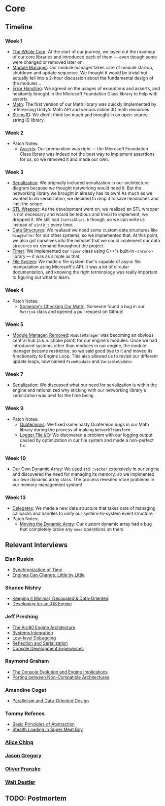 # Core

## Timeline

### Week 1
- [The Whole Core](../../blogs/engine-architecture/#core): At the start of our journey, we layed out the roadmap of our core libraries and introduced each of them — even though some were changed or removed later on.
- [Module Manager](../../blogs/week-1/#module-manager): Our module manager takes care of module startup, shutdown and update sequence. We thought it would be trivial but actually fell into a 2-hour discussion about the fundamental design of the modules...
- [Error Handling](../../blogs/week-1/#error-handling): We agreed on the usages of exceptions and asserts, and hesitantly brought in the Microsoft Foundation Class library to help with asserts.
- [Math](../../blogs/week-1/#math): The first version of our Math library was quickly implemented by referencing Unity's Math API and various online 3D math resources.
- [String ID](../../blogs/engine-architecture/#core): We didn't think too much and brought in an open-source string ID library.

### Week 2
- Patch Notes:
	- [Asserts](../../blogs/week-2/#assertions): Our premonition was right — the Microsoft Foundation Class library was indeed not the best way to implement assertions for us, so we removed it and made our own.

### Week 3
- [Serialization](../../blogs/week-3/#serialization): We originally included serialization in our architecture diagram because we thought networking would need it. But the networking library we brought in already has its own! As much as we wanted to do serialization, we decided to drop it to save headaches and limit the scope.
- [STL Wrapper](../../blogs/week-3/#stl-wrapper): As the development went on, we realized an STL wrapper is not necessary and would be tedious and trivial to implement, we dropped it. We still had `IsettaAlias.h` though, so we can write `U8` instead of `uint8_t` every time.
- [Data Structures](../../blogs/week-3/#data-structures): We realized we need some custom data structures like `RingBuffer` for our other systems, so we implemented that. At this point, we also got ourselves into the mindset that we could implement our data strucures on-demand throughout the project.
- [Timer](../../blogs/week-3/#timer): We implemented our `Timer` class using C++'s built-in `<chrono>` library — it was as simple as that.
- [File System](../../blogs/week-3/#filesystem): We made *a* file system that's capable of async file manipulation using Microsoft's API. It was a lot of circular documentation, and knowing the right terminology was really important to figuring out what to learn.

### Week 4
- Patch Notes:
	- [Someone's Checking Our Math!](../../blogs/week-4/#math-libraryunit-testing): Someone found a bug in our `Matrix4` class and opened a pull request on Github!

### Week 5
- [Module Manager, Removed](../../blogs/week-5/#goodbye-module-manager): `ModuleManager` was becoming an obvious central hub (a.k.a. choke point) for our engine's modules. Once we had introduced systems other than modules in our engine, the module manager became restrictice, so we said good bye to it and moved its functionality to Engine Loop. This also allowed us to revisit our different update loops, now named `FixedUpdate` and `VariableUpdate`.

### Week 7
- [Serialization](../../blogs/week-7/#serialization): We discussed what our need for serialization is within the engine and rationalized why sticking with our networking library's serialization was best for the time being.

### Week 9
- Patch Notes:
	- [Quaternions](../../blogs/week-9/#whats-wrong-with-our-quaternions): We fixed some nasty Quaternion bugs in our Math library during the process of making `NetworkTransform`.
	- [Logger File I/O](../../blogs/week-9/#logger-file-io): We discovered a problem with our logging output caused by optimization in our file system and made a non-perfect fix.

### Week 10
- [Our Own Dynamic Array](../../blogs/week-10/#custom-dynamic-array): We used `std::vector` extensively in our engine and discovered the need for managing its memory, so we implmented our own dynamic array class. The process revealed more problems in our memory management system!
  
### Week 13
- [Delegates](../../blogs/week-13/#delegates): We made a new data structure that takes care of managing callbacks and handles to unify our system-to-system event structure.
- Patch Notes:
	- [Moving the Dynamic Array](../../blogs/week-13/#move-assignment-operator-for-arrays): Our custom dynamic array had a bug that completely broke any `move` operations on them.

## Relevant Interviews

### Elan Ruskin
- [Synchronization of Time](../../interviews/ElanRuskin-interview/#synchronization-of-time)
- [Engines Can Change, Little by Little](../../interviews/ElanRuskin-interview/#engines-can-change-little-by-little)
### Shanee Nishry
- [Keeping it Minimal, Decoupled & Data-Oriented](../../interviews/ShaneeNishry-interview/#keeping-it-minimal-decoupled-data-oriented)
- [Developing for an iOS Engine](../../interviews/ShaneeNishry-interview/#developing-for-an-ios-engine)
### Jeff Preshing
- [The Arc80 Engine Architecture](../../interviews/RaymondGraham-interview/#the-console-evolution-and-engine-implications)
- [Systems Integration](../../interviews/JeffPreshing-interview/#systems-integration)
- [Low-level Debugging](../../interviews/JeffPreshing-interview/#low-level-debugging)
- [Reflection and Serialization](../../interviews/JeffPreshing-interview/#reflection-and-serialization)
- [Console Development Experiences](../../interviews/JeffPreshing-interview/#console-development-experiences)
### Raymond Graham
- [The Console Evolution and Engine Implications](../../interviews/RaymondGraham-interview/#the-console-evolution-and-engine-implications)
- [Porting between Non-Compatible Architectures](../../interviews/RaymondGraham-interview/#porting-between-non-compatible-architectures)
### Amandine Coget
- [Parallelism and Data-Oriented Design](../../interviews/AmandineCoget-interview/#parallelism-and-data-oriented-design)
### Tommy Refenes
- [Basic Principles of Abstraction](../../interviews/TommyRefenes-interview/#basic-principles-of-abstraction)
- [Stealth Loading in Super Meat Boy](../../interviews/TommyRefenes-interview/#stealth-loading-in-super-meat-boy)
### [Alice Ching](../../interviews/AliceChing-advice/)
### [Jason Gregory](../../interviews/JasonGregory-advice/)
### [Oliver Franzke](../../interviews/OliverFranzke-advice/)
### [Walt Destler](../../interviews/WaltDestler-advice/)

## TODO: Postmortem
